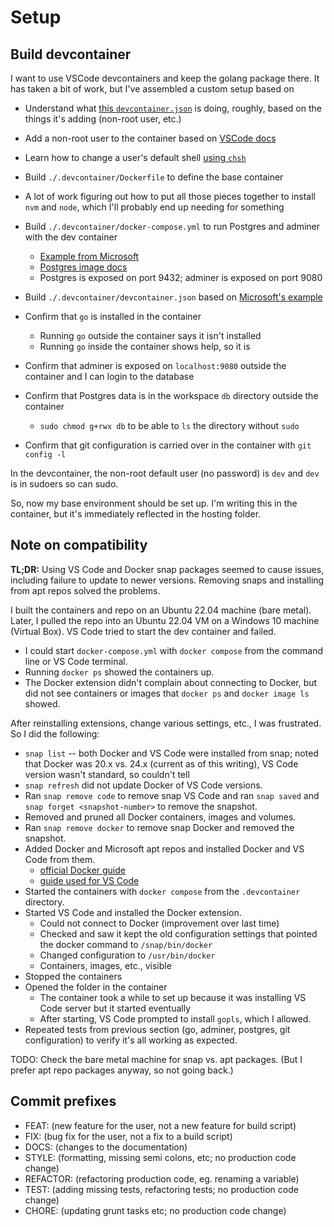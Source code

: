 # Setup

## Build devcontainer

I want to use VSCode devcontainers and keep the golang package there. It has taken a bit of work, but I've assembled a custom setup based on

* Understand what [this `devcontainer.json`](https://github.com/devcontainers/images/blob/main/src/go/.devcontainer/devcontainer.json) is doing, roughly, based on the things it's adding (non-root user, etc.)
* Add a non-root user to the container based on [VSCode docs](https://code.visualstudio.com/remote/advancedcontainers/add-nonroot-user)
* Learn how to change a user's default shell [using `chsh`](<https://www.baeldung.com/linux/change-default-shell>)
* Build `./.devcontainer/Dockerfile` to define the base container
* A lot of work figuring out how to put all those pieces together to install `nvm` and `node`, which I'll probably end up needing for something

* Build `./.devcontainer/docker-compose.yml` to run Postgres and adminer with the dev container
  * [Example from Microsoft](https://github.com/microsoft/vscode-dev-containers/blob/main/containers/go-postgres/.devcontainer/docker-compose.yml)
  * [Postgres image docs](https://hub.docker.com/_/postgres)
  * Postgres is exposed on port 9432; adminer is exposed on port 9080
* Build `./.devcontainer/devcontainer.json` based on [Microsoft's example](https://github.com/microsoft/vscode-dev-containers/blob/main/containers/go-postgres/.devcontainer/devcontainer.json)
* Confirm that `go` is installed in the container
  * Running `go` outside the container says it isn't installed
  * Running `go` inside the container shows help, so it is
* Confirm that adminer is exposed on `localhost:9080` outside the container and I can login to the database
* Confirm that Postgres data is in the workspace `db` directory outside the container
  * `sudo chmod g+rwx db` to be able to `ls` the directory without `sudo`
* Confirm that git configuration is carried over in the container with `git config -l`

In the devcontainer, the non-root default user (no password) is `dev` and `dev` is in sudoers so can sudo.

So, now my base environment should be set up. I'm writing this in the container, but it's immediately reflected in the hosting folder.

## Note on compatibility

**TL;DR:** Using VS Code and Docker snap packages seemed to cause issues, including failure to update to newer versions. Removing snaps and installing from apt repos solved the problems.

I built the containers and repo on an Ubuntu 22.04 machine (bare metal). Later, I pulled the repo into an Ubuntu 22.04 VM on a Windows 10 machine (Virtual Box). VS Code tried to start the dev container and failed.

* I could start `docker-compose.yml` with `docker compose` from the command line or VS Code terminal.
* Running `docker ps` showed the containers up.
* The Docker extension didn't complain about connecting to Docker, but did not see containers or images that `docker ps` and `docker image ls` showed.

After reinstalling extensions, change various settings, etc., I was frustrated. So I did the following:

* `snap list` -- both Docker and VS Code were installed from snap; noted that Docker was 20.x vs. 24.x (current as of this writing), VS Code version wasn't standard, so couldn't tell
* `snap refresh` did not update Docker of VS Code versions.
* Ran `snap remove code` to remove snap VS Code and ran `snap saved` and `snap forget <snapshot-number>` to remove the snapshot.
* Removed and pruned all Docker containers, images and volumes.
* Ran `snap remove docker` to remove snap Docker and removed the snapshot.
* Added Docker and Microsoft apt repos and installed Docker and VS Code from them.
  * [official Docker guide](https://docs.docker.com/engine/install/ubuntu/)
  * [guide used for VS Code](https://itslinuxfoss.com/how-to-install-visual-studio-code-on-ubuntu-22-04/)
* Started the containers with `docker compose` from the `.devcontainer` directory.
* Started VS Code and installed the Docker extension.
  * Could not connect to Docker (improvement over last time)
  * Checked and saw it kept the old configuration settings that pointed the docker command to `/snap/bin/docker`
  * Changed configuration to `/usr/bin/docker`
  * Containers, images, etc., visible
* Stopped the containers
* Opened the folder in the container
  * The container took a while to set up because it was installing VS Code server but it started eventually
  * After starting, VS Code prompted to install `gopls`, which I allowed.
* Repeated tests from previous section (go, adminer, postgres, git configuration) to verify it's all working as expected.

TODO: Check the bare metal machine for snap vs. apt packages. (But I prefer apt repo packages anyway, so not going back.)

## Commit prefixes

* FEAT: (new feature for the user, not a new feature for build script)
* FIX: (bug fix for the user, not a fix to a build script)
* DOCS: (changes to the documentation)
* STYLE: (formatting, missing semi colons, etc; no production code change)
* REFACTOR: (refactoring production code, eg. renaming a variable)
* TEST: (adding missing tests, refactoring tests; no production code change)
* CHORE: (updating grunt tasks etc; no production code change)
